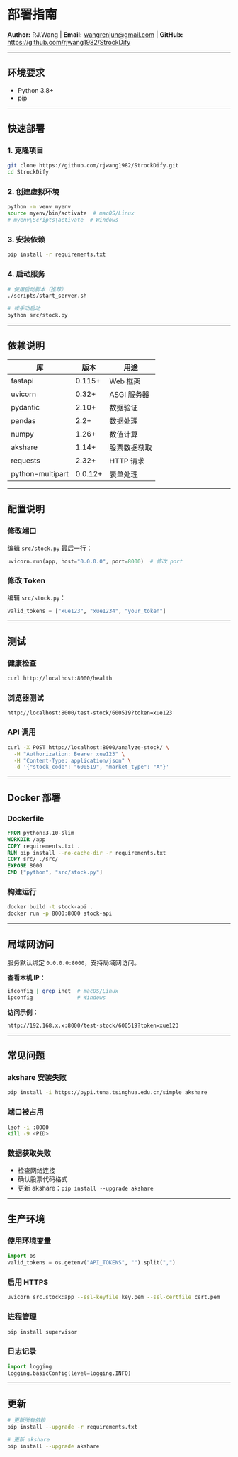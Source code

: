 # 部署指南

**Author:** RJ.Wang | **Email:** wangrenjun@gmail.com | **GitHub:** https://github.com/rjwang1982/StrockDify

---

## 环境要求

- Python 3.8+
- pip

---

## 快速部署

### 1. 克隆项目

```bash
git clone https://github.com/rjwang1982/StrockDify.git
cd StrockDify
```

### 2. 创建虚拟环境

```bash
python -m venv myenv
source myenv/bin/activate  # macOS/Linux
# myenv\Scripts\activate  # Windows
```

### 3. 安装依赖

```bash
pip install -r requirements.txt
```

### 4. 启动服务

```bash
# 使用启动脚本（推荐）
./scripts/start_server.sh

# 或手动启动
python src/stock.py
```

---

## 依赖说明

| 库 | 版本 | 用途 |
|---|---|---|
| fastapi | 0.115+ | Web 框架 |
| uvicorn | 0.32+ | ASGI 服务器 |
| pydantic | 2.10+ | 数据验证 |
| pandas | 2.2+ | 数据处理 |
| numpy | 1.26+ | 数值计算 |
| akshare | 1.14+ | 股票数据获取 |
| requests | 2.32+ | HTTP 请求 |
| python-multipart | 0.0.12+ | 表单处理 |

---

## 配置说明

### 修改端口

编辑 `src/stock.py` 最后一行：

```python
uvicorn.run(app, host="0.0.0.0", port=8000)  # 修改 port
```

### 修改 Token

编辑 `src/stock.py`：

```python
valid_tokens = ["xue123", "xue1234", "your_token"]
```

---

## 测试

### 健康检查

```bash
curl http://localhost:8000/health
```

### 浏览器测试

```
http://localhost:8000/test-stock/600519?token=xue123
```

### API 调用

```bash
curl -X POST http://localhost:8000/analyze-stock/ \
  -H "Authorization: Bearer xue123" \
  -H "Content-Type: application/json" \
  -d '{"stock_code": "600519", "market_type": "A"}'
```

---

## Docker 部署

### Dockerfile

```dockerfile
FROM python:3.10-slim
WORKDIR /app
COPY requirements.txt .
RUN pip install --no-cache-dir -r requirements.txt
COPY src/ ./src/
EXPOSE 8000
CMD ["python", "src/stock.py"]
```

### 构建运行

```bash
docker build -t stock-api .
docker run -p 8000:8000 stock-api
```

---

## 局域网访问

服务默认绑定 `0.0.0.0:8000`，支持局域网访问。

**查看本机 IP：**
```bash
ifconfig | grep inet  # macOS/Linux
ipconfig              # Windows
```

**访问示例：**
```
http://192.168.x.x:8000/test-stock/600519?token=xue123
```

---

## 常见问题

### akshare 安装失败

```bash
pip install -i https://pypi.tuna.tsinghua.edu.cn/simple akshare
```

### 端口被占用

```bash
lsof -i :8000
kill -9 <PID>
```

### 数据获取失败

- 检查网络连接
- 确认股票代码格式
- 更新 akshare：`pip install --upgrade akshare`

---

## 生产环境

### 使用环境变量

```python
import os
valid_tokens = os.getenv("API_TOKENS", "").split(",")
```

### 启用 HTTPS

```bash
uvicorn src.stock:app --ssl-keyfile key.pem --ssl-certfile cert.pem
```

### 进程管理

```bash
pip install supervisor
```

### 日志记录

```python
import logging
logging.basicConfig(level=logging.INFO)
```

---

## 更新

```bash
# 更新所有依赖
pip install --upgrade -r requirements.txt

# 更新 akshare
pip install --upgrade akshare
```
